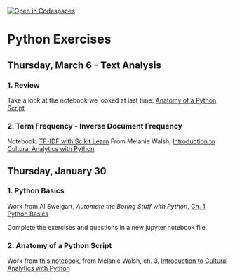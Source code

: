 [![Open in Codespaces](https://classroom.github.com/assets/launch-codespace-2972f46106e565e64193e422d61a12cf1da4916b45550586e14ef0a7c637dd04.svg)](https://classroom.github.com/open-in-codespaces?assignment_repo_id=17954640)
# Python Exercises

## Thursday, March 6 - Text Analysis

### 1. Review 

Take a look at the notebook we looked at last time: [Anatomy of a Python Script](03-Anatomy-Python-Script.ipynb)

### 2. Term Frequency - Inverse Document Frequency

Notebook: [TF-IDF with Scikit Learn](03-TF-IDF-Scikit-Learn.ipynb) From Melanie Walsh, [Introduction to Cultural Analytics with Python](https://melaniewalsh.github.io/Intro-Cultural-Analytics/welcome.html)

## Thursday, January 30

### 1. Python Basics

Work from Al Sweigart, *Automate the Boring Stuff with Python*, [Ch. 1, Python Basics](https://automatetheboringstuff.com/2e/chapter1/)

Complete the exercises and questions in a new jupyter notebook file.

### 2. Anatomy of a Python Script

Work from [this notebook](03-Anatomy-Python-Script.ipynb), from Melanie Walsh, ch. 3, [Introduction to Cultural Analytics with Python](https://melaniewalsh.github.io/Intro-Cultural-Analytics/welcome.html)

